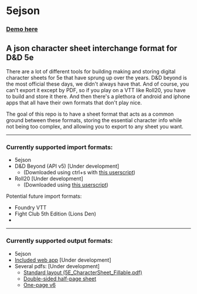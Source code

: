 # 5ejson

### [Demo here](https://srsutherland.github.io/5ejson/display_sheet)

## A json character sheet interchange format for D&amp;D 5e

There are a lot of different tools for building making and storing digital character sheets for 5e that have sprung up over the years. D&D beyond is the most official these days, we didn't always have that. And of course, you can't export it except by PDF, so if you play on a VTT like Roll20, you have to build and store it there. And then there's a plethora of android and iphone apps that all have their own formats that don't play nice.

The goal of this repo is to have a sheet format that acts as a common ground between these formats, storing the essential character info while not being too complex, and allowing you to export to any sheet you want.

---

### Currently supported import formats:
- 5ejson
- D&D Beyond (API v5) [Under development\]
    - (Downloaded using ctrl+s with [this userscript](./raw/main/userscript/dndb_dl.user.js))
- Roll20 [Under development\]
    - (Downloaded using [this userscript](./raw/main/userscript/roll20_dl.user.js))

Potential future import formats:
- Foundry VTT
- Fight Club 5th Edition (Lions Den)
-  

---

### Currently supported output formats:
- 5ejson
- [Included web app](https://srsutherland.github.io/5ejson/display_sheet) [Under development\]
- Several pdfs: [Under development\]
    - [Standard layout (5E_CharacterSheet_Fillable.pdf)](./blob/main/pdfs/standard/5E_CharacterSheet_Fillable.pdf)
    - [Double-sided half-page sheet](./blob/main/pdfs/halfpage_double_color/D_and_D_Character_Sheet_halfpage_coloured_FormFillable_V2.pdf)
    - [One-page v6](./blob/main/pdfs/1page_v6/CharacterSheet_1page_form6.pdf)